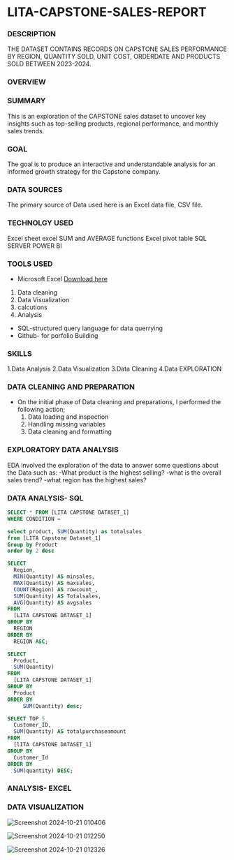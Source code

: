 # LITA-CAPSTONE-SALES-REPORT

### DESCRIPTION
THE DATASET CONTAINS RECORDS ON CAPSTONE SALES PERFORMANCE BY REGION, QUANTITY SOLD, UNIT COST, ORDERDATE AND PRODUCTS SOLD BETWEEN 2023-2024.

### OVERVIEW

### SUMMARY
This is an exploration of the CAPSTONE sales dataset to uncover key insights such as top-selling products, regional
performance, and monthly sales trends.

### GOAL
The goal is to produce an interactive and understandable analysis for an informed growth strategy for the Capstone company.

### DATA SOURCES
The primary source of Data used here is an Excel data file, CSV file.

### TECHNOLGY USED
Excel sheet
excel SUM and AVERAGE functions
Excel pivot table
SQL SERVER
POWER BI



### TOOLS USED
- Microsoft Excel [Download here](https://www.microsoft.com)
1. Data cleaning
2. Data Visualization
3. calcutions
4. Analysis
- SQL-structured query language for data querrying
- Github- for porfolio Building

### SKILLS
1.Data Analysis
2.Data Visualization
3.Data Cleaning
4.Data EXPLORATION

### DATA CLEANING AND PREPARATION
- On the initial phase of Data cleaning and preparations, I performed the following action;
  1. Data loading and inspection
  2. Handling missing variables
  3. Data cleaning and formatting
      
### EXPLORATORY DATA ANALYSIS
EDA involved the exploration of the data to answer some questions about the Data such as:
-What product is the highest selling?
-what is the overall sales trend?
-what region has the highest sales?

### DATA ANALYSIS- SQL
```SQL
SELECT * FROM [LITA CAPSTONE DATASET_1]
WHERE CONDITION =
```

```SQL
select product, SUM(Quantity) as totalsales
from [LITA Capstone Dataset_1]
Group by Product 
order by 2 desc
```

```SQL
SELECT
  Region,
  MIN(Quantity) AS minsales,
  MAX(Quantity) AS maxsales,
  COUNT(Region) AS rowcount_,
  SUM(Quantity) AS Totalsales,
  AVG(Quantity) AS avgsales
FROM
  [LITA CAPSTONE DATASET_1]
GROUP BY
  REGION
ORDER BY
  REGION ASC;
```

```SQL
SELECT
  Product,
  SUM(Quantity) 
FROM
  [LITA CAPSTONE DATASET_1]
GROUP BY
  Product
ORDER BY
     SUM(Quantity) desc;
```

```SQL
SELECT TOP 5
  Customer_ID,
  SUM(Quantity) AS totalpurchaseamount
FROM
  [lITA CAPSTONE DATASET_1]
GROUP BY
  Customer_Id
ORDER BY
  SUM(quantity) DESC;
```

### ANALYSIS- EXCEL




### DATA VISUALIZATION
![Screenshot 2024-10-21 010406](https://github.com/user-attachments/assets/4da46a9d-72a4-4d7a-94cf-c4d5c56e0c20)

![Screenshot 2024-10-21 012250](https://github.com/user-attachments/assets/4f98a0f2-6515-4408-afd9-6d47e2853032)

![Screenshot 2024-10-21 012326](https://github.com/user-attachments/assets/0de97086-00c3-46d9-ac53-03ad16156b09)




